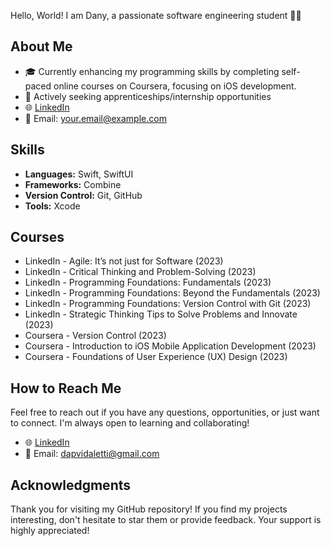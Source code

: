 Hello, World! I am Dany, a passionate software engineering student 👋🏻

## About Me

- 🎓 Currently enhancing my programming skills by completing self-paced online courses on Coursera, focusing on iOS development.
- 💼 Actively seeking apprenticeships/internship opportunities
- 🌐 [LinkedIn](https://www.linkedin.com/in/yourlinkedinprofile/)
- 📧 Email: your.email@example.com

## Skills

- **Languages:** Swift, SwiftUI
- **Frameworks:** Combine
- **Version Control:** Git, GitHub
- **Tools:** Xcode

## Courses 

- LinkedIn - Agile: It’s not just for Software (2023)
- LinkedIn - Critical Thinking and Problem-Solving (2023)
- LinkedIn - Programming Foundations: Fundamentals (2023)
- LinkedIn - Programming Foundations: Beyond the Fundamentals (2023)
- LinkedIn - Programming Foundations: Version Control with Git (2023)
- LinkedIn - Strategic Thinking Tips to Solve Problems and Innovate (2023)
- Coursera - Version Control (2023)
- Coursera - Introduction to iOS Mobile Application Development (2023)
- Coursera - Foundations of User Experience (UX) Design (2023)

## How to Reach Me

Feel free to reach out if you have any questions, opportunities, or just want to connect. I'm always open to learning and collaborating!

- 🌐 [LinkedIn]([https://www.linkedin.com/in/dapvidaletti-/])
- 📧 Email: dapvidaletti@gmail.com

## Acknowledgments

Thank you for visiting my GitHub repository! If you find my projects interesting, don't hesitate to star them or provide feedback. Your support is highly appreciated!



<!---
danyvidaletti/danyvidaletti is a ✨ special ✨ repository because its `README.md` (this file) appears on your GitHub profile.
You can click the Preview link to take a look at your changes.
--->
